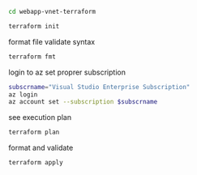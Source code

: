 ```bash
cd webapp-vnet-terraform
```

```bash
terraform init
```

format file validate syntax
```bash
terraform fmt
```

login to az
set proprer subscription
```bash
subscrname="Visual Studio Enterprise Subscription"
az login
az account set --subscription $subscrname
```

see execution plan
```bash
terraform plan
```

format and validate
```bash
terraform apply
```

